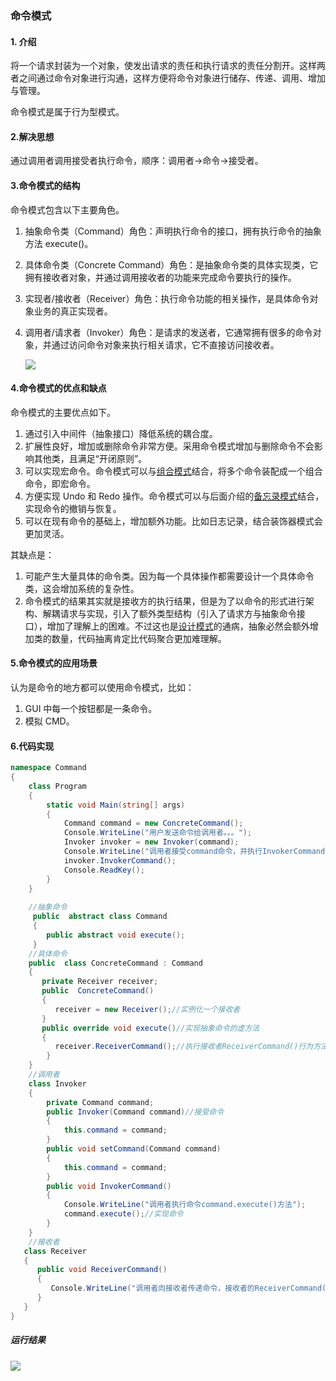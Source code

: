 ### 命令模式

#### 1. 介绍

将一个请求封装为一个对象，使发出请求的责任和执行请求的责任分割开。这样两者之间通过命令对象进行沟通，这样方便将命令对象进行储存、传递、调用、增加与管理。

命令模式是属于行为型模式。

#### 2.解决思想

通过调用者调用接受者执行命令，顺序：调用者→命令→接受者。

#### 3.命令模式的结构

命令模式包含以下主要角色。

1. 抽象命令类（Command）角色：声明执行命令的接口，拥有执行命令的抽象方法 execute()。

2. 具体命令类（Concrete Command）角色：是抽象命令类的具体实现类，它拥有接收者对象，并通过调用接收者的功能来完成命令要执行的操作。

3. 实现者/接收者（Receiver）角色：执行命令功能的相关操作，是具体命令对象业务的真正实现者。

4. 调用者/请求者（Invoker）角色：是请求的发送者，它通常拥有很多的命令对象，并通过访问命令对象来执行相关请求，它不直接访问接收者。

   ![](C:\Users\Lenovo\Desktop\mg\commanduml.jpg)

   

#### 4.命令模式的优点和缺点

命令模式的主要优点如下。

1. 通过引入中间件（抽象接口）降低系统的耦合度。
2. 扩展性良好，增加或删除命令非常方便。采用命令模式增加与删除命令不会影响其他类，且满足“开闭原则”。
3. 可以实现宏命令。命令模式可以与[组合模式](http://c.biancheng.net/view/1373.html)结合，将多个命令装配成一个组合命令，即宏命令。
4. 方便实现 Undo 和 Redo 操作。命令模式可以与后面介绍的[备忘录模式](http://c.biancheng.net/view/1400.html)结合，实现命令的撤销与恢复。
5. 可以在现有命令的基础上，增加额外功能。比如日志记录，结合装饰器模式会更加灵活。

其缺点是：

1. 可能产生大量具体的命令类。因为每一个具体操作都需要设计一个具体命令类，这会增加系统的复杂性。
2. 命令模式的结果其实就是接收方的执行结果，但是为了以命令的形式进行架构、解耦请求与实现，引入了额外类型结构（引入了请求方与抽象命令接口），增加了理解上的困难。不过这也是[设计模式](http://c.biancheng.net/design_pattern/)的通病，抽象必然会额外增加类的数量，代码抽离肯定比代码聚合更加难理解。

#### 5.命令模式的应用场景

认为是命令的地方都可以使用命令模式，比如： 

1. GUI 中每一个按钮都是一条命令。
2. 模拟 CMD。

#### 6.代码实现

```c#
namespace Command
{
    class Program
    {
        static void Main(string[] args)
        {
            Command command = new ConcreteCommand();
            Console.WriteLine("用户发送命令给调用者。。。");
            Invoker invoker = new Invoker(command);
            Console.WriteLine("调用者接受command命令，并执行InvokerCommand()方法");
            invoker.InvokerCommand();
            Console.ReadKey();
        }
    }
       
    //抽象命令
     public  abstract class Command
     {
        public abstract void execute();
     }
    //具体命令
    public  class ConcreteCommand : Command
    {
       private Receiver receiver;
       public  ConcreteCommand()
       {
          receiver = new Receiver();//实例化一个接收者
       }
       public override void execute()//实现抽象命令的虚方法
       {
          receiver.ReceiverCommand();//执行接收者ReceiverCommand()行为方法
        }
    }
    //调用者
    class Invoker
    {
        private Command command;
        public Invoker(Command command)//接受命令
        {
            this.command = command;
        }
        public void setCommand(Command command)
        {
            this.command = command;
        }
        public void InvokerCommand()
        {
            Console.WriteLine("调用者执行命令command.execute()方法");
            command.execute();//实现命令
        }
    }
    //接收者
   class Receiver
   {
      public void ReceiverCommand()
      {
         Console.WriteLine("调用者向接收者传递命令，接收者的ReceiverCommand()方法被调用");
      }
   }
}
```

##### 运行结果

![](C:\Users\Lenovo\Desktop\mg\命令模式.PNG)

